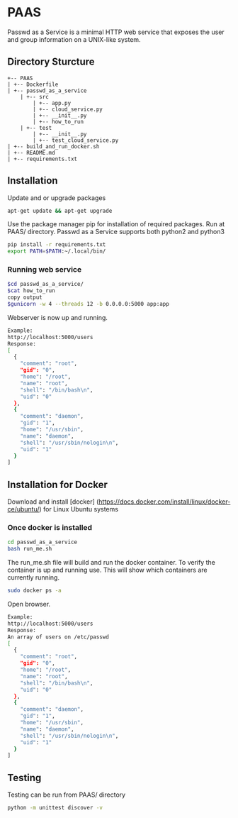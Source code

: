 # PAAS
Passwd as a Service is a minimal HTTP web service that exposes the user and group information on a UNIX-like system.

## Directory Sturcture
```
+-- PAAS
| +-- Dockerfile
| +-- passwd_as_a_service
    | +-- src
        | +-- app.py
        | +-- cloud_service.py
        | +-- __init__.py
        | +-- how_to_run
    | +-- test
        | +-- __init__.py
        | +-- test_cloud_service.py 
| +-- build_and_run_docker.sh
| +-- README.md
| +-- requirements.txt 
```

## Installation
Update and or upgrade packages
```bash
apt-get update && apt-get upgrade
```

Use the package manager pip for installation of required packages. Run at PAAS/ directory. Passwd as a Service supports both python2 and python3
```bash
pip install -r requirements.txt
export PATH=$PATH:~/.local/bin/
```
### Running web service
```bash
$cd passwd_as_a_service/
$cat how_to_run
copy output
$gunicorn -w 4 --threads 12 -b 0.0.0.0:5000 app:app
```
Webserver is now up and running.
```bash
Example:
http://localhost:5000/users
Response:
[
  {
    "comment": "root", 
    "gid": "0", 
    "home": "/root", 
    "name": "root", 
    "shell": "/bin/bash\n", 
    "uid": "0"
  }, 
  {
    "comment": "daemon", 
    "gid": "1", 
    "home": "/usr/sbin", 
    "name": "daemon", 
    "shell": "/usr/sbin/nologin\n", 
    "uid": "1"
  }
]
```

## Installation for Docker
Download and install [docker] (https://docs.docker.com/install/linux/docker-ce/ubuntu/) for Linux Ubuntu systems

### Once docker is installed
```bash
cd passwd_as_a_service
bash run_me.sh
```
The run_me.sh file will build and run the docker container. To verify the container is up and running use. This will show which containers are currently running. 
```bash
sudo docker ps -a
```
Open browser.
```bash
Example:
http://localhost:5000/users
Response:
An array of users on /etc/passwd
[
  {
    "comment": "root", 
    "gid": "0", 
    "home": "/root", 
    "name": "root", 
    "shell": "/bin/bash\n", 
    "uid": "0"
  }, 
  {
    "comment": "daemon", 
    "gid": "1", 
    "home": "/usr/sbin", 
    "name": "daemon", 
    "shell": "/usr/sbin/nologin\n", 
    "uid": "1"
  }
]
```

## Testing
Testing can be run from PAAS/ directory
```bash
python -m unittest discover -v
```

